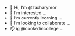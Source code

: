 - 👋 Hi, I’m @zacharymor
- 👀 I’m interested ...
- 🌱 I’m currently learning ...
- 💞️ I’m looking to collaborate ...
- 📫 ig @cookedincollege ...
